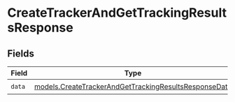 # CreateTrackerAndGetTrackingResultsResponse


## Fields

| Field                                                                                                                | Type                                                                                                                 | Required                                                                                                             | Description                                                                                                          |
| -------------------------------------------------------------------------------------------------------------------- | -------------------------------------------------------------------------------------------------------------------- | -------------------------------------------------------------------------------------------------------------------- | -------------------------------------------------------------------------------------------------------------------- |
| `data`                                                                                                               | [models.CreateTrackerAndGetTrackingResultsResponseData](../models/createtrackerandgettrackingresultsresponsedata.md) | :heavy_check_mark:                                                                                                   | N/A                                                                                                                  |